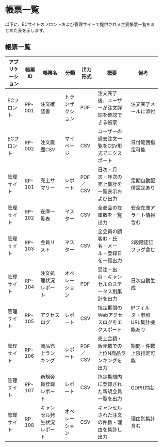 # 帳票一覧

以下に、ECサイトのフロントおよび管理サイトで提供される主要帳票一覧をまとめた表を示します。

## 帳票一覧

| アプリケーション | 帳票ID    | 帳票名               | 分類           | 出力形式    | 概要                                                       | 備考                         |
|----------------|----------|---------------------|--------------|-----------|----------------------------------------------------------|----------------------------|
| ECフロント      | RP-001   | 注文確認書            | トランザクション  | PDF        | 注文完了後、ユーザーが注文詳細を確認できる帳票                        | 注文完了メールに添付             |
| ECフロント      | RP-002   | 注文履歴CSV           | マイページ      | CSV        | ユーザーの過去注文一覧をCSV形式でエクスポート                       | 日付範囲指定可能               |
| 管理サイト      | RP-101   | 売上サマリー           | レポート        | PDF／CSV   | 日次・月次・年次の売上集計を一覧表示および出力                       | 定期自動配信設定あり            |
| 管理サイト      | RP-102   | 在庫一覧表            | マスター        | CSV        | 全商品の在庫数を一覧出力                                        | 安全在庫アラート情報含む         |
| 管理サイト      | RP-103   | 会員リスト            | マスター        | CSV        | 全会員の顧客ID・氏名・メール・登録日を一覧出力                      | 2段階認証フラグ含む             |
| 管理サイト      | RP-104   | 注文処理状況レポート      | オペレーション    | PDF        | 受注・出荷・キャンセルのステータス別集計を出力                      | 日次自動生成                   |
| 管理サイト      | RP-105   | アクセスログ           | レポート        | CSV        | 指定期間のWebアクセスログをエクスポート                           | IPフィルタ・参照URL集計機能あり   |
| 管理サイト      | RP-106   | 商品売上ランキング        | レポート        | PDF／CSV   | 売上金額・販売数での上位N商品ランキングを出力                      | 期間・件数上限指定可能          |
| 管理サイト      | RP-107   | 新規会員登録レポート       | レポート        | CSV        | 指定期間内に登録された新規会員一覧を出力                           | GDPR対応                       |
| 管理サイト      | RP-108   | キャンセル発生状況レポート   | オペレーション    | CSV        | キャンセルされた注文の件数・理由を集計し出力                         | 理由別集計含む                 |